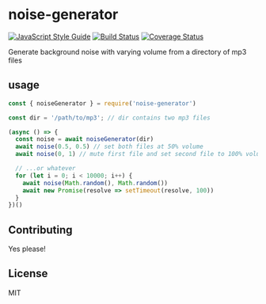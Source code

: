 # noise-generator
[![JavaScript Style Guide](https://img.shields.io/badge/code_style-standard-brightgreen.svg)](https://standardjs.com)
[![Build Status](https://travis-ci.org/CommaSword/noise-generator.svg?branch=master)](https://travis-ci.org/CommaSword/noise-generator)
[![Coverage Status](https://coveralls.io/repos/github/CommaSword/noise-generator/badge.svg?branch=master)](https://coveralls.io/github/CommaSword/noise-generator?branch=master)

Generate background noise with varying volume from a directory of mp3 files

## usage

```javascript
const { noiseGenerator } = require('noise-generator')

const dir = '/path/to/mp3'; // dir contains two mp3 files

(async () => {
  const noise = await noiseGenerator(dir)
  await noise(0.5, 0.5) // set both files at 50% volume
  await noise(0, 1) // mute first file and set second file to 100% volume

  // ...or whatever
  for (let i = 0; i < 10000; i++) {
    await noise(Math.random(), Math.random())
    await new Promise(resolve => setTimeout(resolve, 100))
  }
})()

```

## Contributing

Yes please!

## License
MIT
